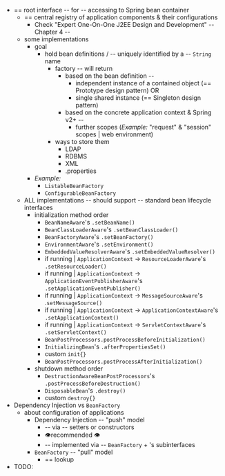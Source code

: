 * == root interface -- for -- accessing to Spring bean container
  * == central registry of application components & their configurations
    * Check "Expert One-On-One J2EE Design and Development" -- Chapter 4 --
  * some implementations
    * goal
      * hold bean definitions / -- uniquely identified by a -- `String` name
        * factory -- will return
          * based on the bean definition --   
            * independent instance of a contained object (== Prototype design pattern) OR
            * single shared instance (== Singleton design pattern)
          * based on the concrete application context & Spring v2+ --
            * further scopes (_Example:_ "request" & "session" scopes | web environment)
        * ways to store them
          * LDAP
          * RDBMS
          * XML
          * .properties
    * _Example:_
      * `ListableBeanFactory`
      * `ConfigurableBeanFactory`
  * ALL implementations -- should support -- standard bean lifecycle interfaces
    * initialization method order
      * `BeanNameAware`'s `.setBeanName()`
      * `BeanClassLoaderAware`'s `.setBeanClassLoader()`
      * `BeanFactoryAware`'s `.setBeanFactory()`
      * `EnvironmentAware`'s `.setEnvironment()`
      * `EmbeddedValueResolverAware`'s `.setEmbeddedValueResolver()`
      * if running | `ApplicationContext` -> `ResourceLoaderAware`'s `.setResourceLoader()`
      * if running | `ApplicationContext` -> `ApplicationEventPublisherAware`'s `.setApplicationEventPublisher()`
      * if running | `ApplicationContext` -> `MessageSourceAware`'s .`setMessageSource()`
      * if running | `ApplicationContext` -> `ApplicationContextAware`'s `.setApplicationContext()`
      * if running | `ApplicationContext` -> `ServletContextAware`'s `.setServletContext()`
      * `BeanPostProcessors.postProcessBeforeInitialization()`
      * `InitializingBean`'s `.afterPropertiesSet()`
      * custom `init{}`
      * `BeanPostProcessors.postProcessAfterInitialization()`
    * shutdown method order
      * `DestructionAwareBeanPostProcessors`'s `.postProcessBeforeDestruction()`
      * `DisposableBean`'s  `.destroy()`
      * custom `destroy{}`
* Dependency Injection vs `BeanFactory`
  * about configuration of applications
    * Dependency Injection  -- "push" model
      * -- via -- setters or constructors
      * 👁️recommended 👁️
      * -- implemented via -- `BeanFactory` + 's subinterfaces
    * `BeanFactory` -- "pull" model
      * == lookup
* TODO: